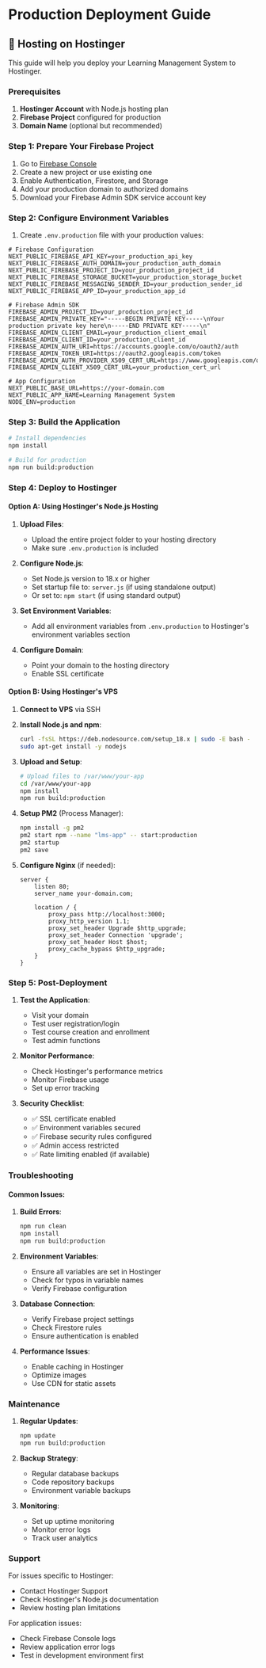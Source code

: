 # Production Deployment Guide

## 🚀 Hosting on Hostinger

This guide will help you deploy your Learning Management System to Hostinger.

### Prerequisites

1. **Hostinger Account** with Node.js hosting plan
2. **Firebase Project** configured for production
3. **Domain Name** (optional but recommended)

### Step 1: Prepare Your Firebase Project

1. Go to [Firebase Console](https://console.firebase.google.com/)
2. Create a new project or use existing one
3. Enable Authentication, Firestore, and Storage
4. Add your production domain to authorized domains
5. Download your Firebase Admin SDK service account key

### Step 2: Configure Environment Variables

1. Create `.env.production` file with your production values:

```env
# Firebase Configuration
NEXT_PUBLIC_FIREBASE_API_KEY=your_production_api_key
NEXT_PUBLIC_FIREBASE_AUTH_DOMAIN=your_production_auth_domain
NEXT_PUBLIC_FIREBASE_PROJECT_ID=your_production_project_id
NEXT_PUBLIC_FIREBASE_STORAGE_BUCKET=your_production_storage_bucket
NEXT_PUBLIC_FIREBASE_MESSAGING_SENDER_ID=your_production_sender_id
NEXT_PUBLIC_FIREBASE_APP_ID=your_production_app_id

# Firebase Admin SDK
FIREBASE_ADMIN_PROJECT_ID=your_production_project_id
FIREBASE_ADMIN_PRIVATE_KEY="-----BEGIN PRIVATE KEY-----\nYour production private key here\n-----END PRIVATE KEY-----\n"
FIREBASE_ADMIN_CLIENT_EMAIL=your_production_client_email
FIREBASE_ADMIN_CLIENT_ID=your_production_client_id
FIREBASE_ADMIN_AUTH_URI=https://accounts.google.com/o/oauth2/auth
FIREBASE_ADMIN_TOKEN_URI=https://oauth2.googleapis.com/token
FIREBASE_ADMIN_AUTH_PROVIDER_X509_CERT_URL=https://www.googleapis.com/oauth2/v1/certs
FIREBASE_ADMIN_CLIENT_X509_CERT_URL=your_production_cert_url

# App Configuration
NEXT_PUBLIC_BASE_URL=https://your-domain.com
NEXT_PUBLIC_APP_NAME=Learning Management System
NODE_ENV=production
```

### Step 3: Build the Application

```bash
# Install dependencies
npm install

# Build for production
npm run build:production
```

### Step 4: Deploy to Hostinger

#### Option A: Using Hostinger's Node.js Hosting

1. **Upload Files**:
   - Upload the entire project folder to your hosting directory
   - Make sure `.env.production` is included

2. **Configure Node.js**:
   - Set Node.js version to 18.x or higher
   - Set startup file to: `server.js` (if using standalone output)
   - Or set to: `npm start` (if using standard output)

3. **Set Environment Variables**:
   - Add all environment variables from `.env.production` to Hostinger's environment variables section

4. **Configure Domain**:
   - Point your domain to the hosting directory
   - Enable SSL certificate

#### Option B: Using Hostinger's VPS

1. **Connect to VPS** via SSH
2. **Install Node.js and npm**:
   ```bash
   curl -fsSL https://deb.nodesource.com/setup_18.x | sudo -E bash -
   sudo apt-get install -y nodejs
   ```

3. **Upload and Setup**:
   ```bash
   # Upload files to /var/www/your-app
   cd /var/www/your-app
   npm install
   npm run build:production
   ```

4. **Setup PM2** (Process Manager):
   ```bash
   npm install -g pm2
   pm2 start npm --name "lms-app" -- start:production
   pm2 startup
   pm2 save
   ```

5. **Configure Nginx** (if needed):
   ```nginx
   server {
       listen 80;
       server_name your-domain.com;
       
       location / {
           proxy_pass http://localhost:3000;
           proxy_http_version 1.1;
           proxy_set_header Upgrade $http_upgrade;
           proxy_set_header Connection 'upgrade';
           proxy_set_header Host $host;
           proxy_cache_bypass $http_upgrade;
       }
   }
   ```

### Step 5: Post-Deployment

1. **Test the Application**:
   - Visit your domain
   - Test user registration/login
   - Test course creation and enrollment
   - Test admin functions

2. **Monitor Performance**:
   - Check Hostinger's performance metrics
   - Monitor Firebase usage
   - Set up error tracking

3. **Security Checklist**:
   - ✅ SSL certificate enabled
   - ✅ Environment variables secured
   - ✅ Firebase security rules configured
   - ✅ Admin access restricted
   - ✅ Rate limiting enabled (if available)

### Troubleshooting

#### Common Issues:

1. **Build Errors**:
   ```bash
   npm run clean
   npm install
   npm run build:production
   ```

2. **Environment Variables**:
   - Ensure all variables are set in Hostinger
   - Check for typos in variable names
   - Verify Firebase configuration

3. **Database Connection**:
   - Verify Firebase project settings
   - Check Firestore rules
   - Ensure authentication is enabled

4. **Performance Issues**:
   - Enable caching in Hostinger
   - Optimize images
   - Use CDN for static assets

### Maintenance

1. **Regular Updates**:
   ```bash
   npm update
   npm run build:production
   ```

2. **Backup Strategy**:
   - Regular database backups
   - Code repository backups
   - Environment variable backups

3. **Monitoring**:
   - Set up uptime monitoring
   - Monitor error logs
   - Track user analytics

### Support

For issues specific to Hostinger:
- Contact Hostinger Support
- Check Hostinger's Node.js documentation
- Review hosting plan limitations

For application issues:
- Check Firebase Console logs
- Review application error logs
- Test in development environment first
